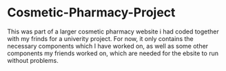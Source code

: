# Cosmetic-Pharmacy-Project
This was part of a larger cosmetic pharmacy website i had coded together with my frinds for a univerity project. For now, it only contains the necessary components which I have worked on, as well as some other components my friends worked on, which are needed for the ebsite to run without problems.
